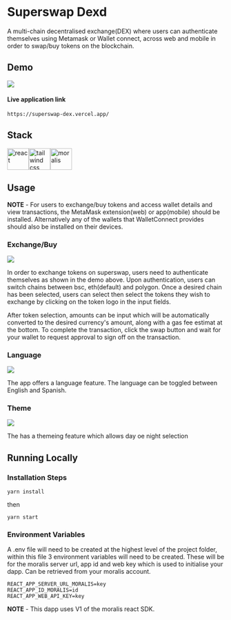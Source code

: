 # Superswap Dexd

A multi-chain decentralised exchange(DEX) where users can authenticate themselves using Metamask or Wallet connect, across web and mobile in order to swap/buy tokens on the blockchain.

## Demo

![](/src/assets/images/demo.gif)



#### Live application link

```
https://superswap-dex.vercel.app/
```



## Stack

<div style="display: flex; width: 300px justify-content: space-between;">
    <img src="https://cdn.freebiesupply.com/logos/large/2x/react-1-logo-png-transparent.png" alt="react" width="50" height="50">
    <img src="https://upload.wikimedia.org/wikipedia/commons/thumb/d/d5/Tailwind_CSS_Logo.svg/2048px-Tailwind_CSS_Logo.svg.png" alt="tailwind css" width="50" height="50">
    <img src="https://moralis.io/wp-content/uploads/2021/06/cropped-Moralis-Favicon-Glass.png" alt="moralis" width="50" height="50">
</div>


## Usage

**NOTE** - For users to exchange/buy tokens and access wallet details and view transactions, the MetaMask extension(web) or app(mobile) should be installed. Alternatively any of the wallets that WalletConnect provides should also be installed on their devices.

### Exchange/Buy

![](/src/assets/images/transfer-demo.gif)

In order to exchange tokens on superswap, users need to authenticate themselves as shown in the demo above. Upon authentication, users can switch chains between bsc, eth(default) and polygon. Once a desired chain has been selected, users can select then select the tokens they wish to exchange by clicking on the token logo in the input fields.

After token selection, amounts can be input which will be automatically converted to the desired currency's amount, along with a gas fee estimat at the bottom. To complete the transaction, click the swap button and wait for your wallet to request approval to sign off on the transaction.


### Language

![](/src/assets/images/translation.gif)

The app offers a language feature. The language can be toggled between English and Spanish.



### Theme

![](/src/assets/images/theme.gif)

The has a themeing feature which allows day oe night selection


## Running Locally

### Installation Steps

```
yarn install
```
then

```
yarn start
```

### Environment Variables

A .env file will need to be created at the highest level of the project folder, within this file 3 environment variables will need to be created. These will be for the moralis server url, app id and web key which is used to initialise your dapp. Can be retrieved from your moralis account.

```
REACT_APP_SERVER_URL_MORALIS=key
REACT_APP_ID_MORALIS=id
REACT_APP_WEB_API_KEY=key
```

**NOTE** - This dapp uses V1 of the moralis react SDK.
